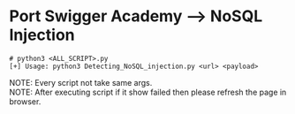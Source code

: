 # Port Swigger Academy --> NoSQL Injection

``` 
# python3 <ALL_SCRIPT>.py
[+] Usage: python3 Detecting_NoSQL_injection.py <url> <payload>

```
NOTE: Every script not take same args.
<br>
NOTE: After executing script if it show failed then please refresh the page in browser.